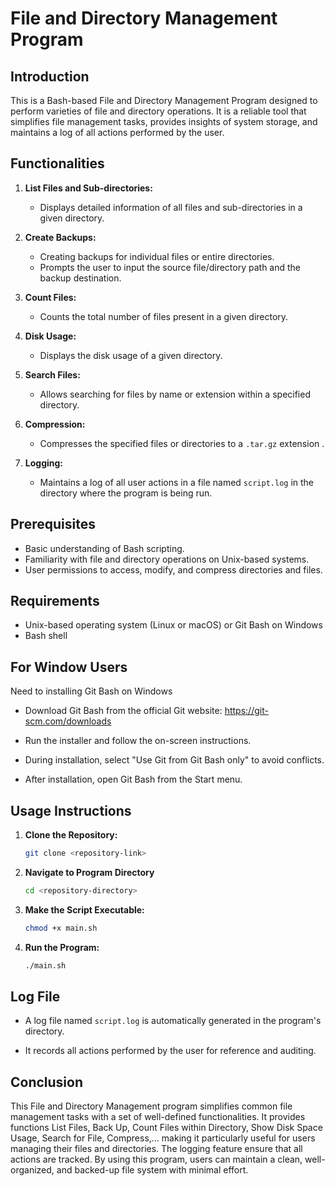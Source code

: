# File and Directory Management Program

## Introduction
This is a Bash-based File and Directory Management Program designed to perform varieties of file and directory operations. It is a reliable tool that simplifies file management tasks, provides insights of system storage, and maintains a log of all actions performed by the user.

## Functionalities
1. **List Files and Sub-directories:**
   - Displays detailed information of all files and sub-directories in a given directory.

2. **Create Backups:**
   - Creating backups for individual files or entire directories.
   - Prompts the user to input the source file/directory path and the backup destination.

3. **Count Files:**
   - Counts the total number of files present in a given directory.

4. **Disk Usage:**
   - Displays the disk usage of a given directory.

5. **Search Files:**
   - Allows searching for files by name or extension within a specified directory.

6. **Compression:**
   - Compresses the specified files or directories to a `.tar.gz` extension .

7. **Logging:**
   - Maintains a log of all user actions in a file named `script.log` in the directory where the program is being run.

## Prerequisites
- Basic understanding of Bash scripting.
- Familiarity with file and directory operations on Unix-based systems.
- User permissions to access, modify, and compress directories and files.

## Requirements
- Unix-based operating system (Linux or macOS) or Git Bash on Windows
- Bash shell

## For Window Users
Need to installing Git Bash on Windows

- Download Git Bash from the official Git website: https://git-scm.com/downloads

- Run the installer and follow the on-screen instructions.

- During installation, select "Use Git from Git Bash only" to avoid conflicts.

- After installation, open Git Bash from the Start menu.

## Usage Instructions
1. **Clone the Repository:**
   ```bash
   git clone <repository-link>
   ```

2. **Navigate to Program Directory**
    ```bash
    cd <repository-directory>
    ```

3. **Make the Script Executable:**
   ```bash
   chmod +x main.sh
   ```

4. **Run the Program:**
   ```bash
   ./main.sh

## Log File

- A log file named `script.log` is automatically generated in the program's directory.

- It records all actions performed by the user for reference and auditing.

## Conclusion
This File and Directory Management program simplifies common file management tasks with a set of well-defined functionalities. It provides functions List Files, Back Up, Count Files within Directory, Show Disk Space Usage, Search for File, Compress,... making it particularly useful for users managing their files and directories. The logging feature ensure that all actions are tracked. By using this program, users can maintain a clean, well-organized, and backed-up file system with minimal effort.